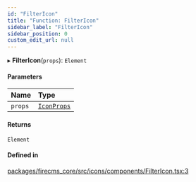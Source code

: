 ```yaml
---
id: "FilterIcon"
title: "Function: FilterIcon"
sidebar_label: "FilterIcon"
sidebar_position: 0
custom_edit_url: null
---
```


▸ **FilterIcon**(`props`): `Element`

#### Parameters

| Name | Type |
| :------ | :------ |
| `props` | [`IconProps`](../types/IconProps.md) |

#### Returns

`Element`

#### Defined in

[packages/firecms_core/src/icons/components/FilterIcon.tsx:3](https://github.com/FireCMSco/firecms/blob/d45f3739/packages/firecms_core/src/icons/components/FilterIcon.tsx#L3)
